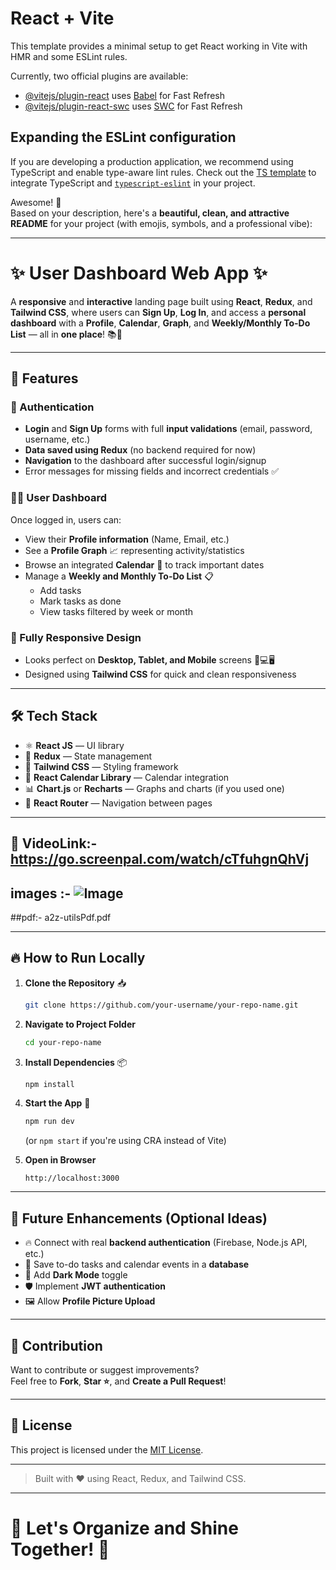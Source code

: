 # React + Vite

This template provides a minimal setup to get React working in Vite with HMR and some ESLint rules.

Currently, two official plugins are available:

- [@vitejs/plugin-react](https://github.com/vitejs/vite-plugin-react/blob/main/packages/plugin-react/README.md) uses [Babel](https://babeljs.io/) for Fast Refresh
- [@vitejs/plugin-react-swc](https://github.com/vitejs/vite-plugin-react-swc) uses [SWC](https://swc.rs/) for Fast Refresh

## Expanding the ESLint configuration

If you are developing a production application, we recommend using TypeScript and enable type-aware lint rules. Check out the [TS template](https://github.com/vitejs/vite/tree/main/packages/create-vite/template-react-ts) to integrate TypeScript and [`typescript-eslint`](https://typescript-eslint.io) in your project.


Awesome! 🚀  
Based on your description, here's a **beautiful, clean, and attractive README** for your project (with emojis, symbols, and a professional vibe):

---

# ✨ User Dashboard Web App ✨

A **responsive** and **interactive** landing page built using **React**, **Redux**, and **Tailwind CSS**, where users can **Sign Up**, **Log In**, and access a **personal dashboard** with a **Profile**, **Calendar**, **Graph**, and **Weekly/Monthly To-Do List** — all in **one place**! 📚🧩

---

## 🚀 Features

### 🔐 Authentication
- **Login** and **Sign Up** forms with full **input validations** (email, password, username, etc.)
- **Data saved using Redux** (no backend required for now)
- **Navigation** to the dashboard after successful login/signup
- Error messages for missing fields and incorrect credentials ✅

### 🧑‍💼 User Dashboard
Once logged in, users can:
- View their **Profile information** (Name, Email, etc.)
- See a **Profile Graph** 📈 representing activity/statistics
- Browse an integrated **Calendar** 📅 to track important dates
- Manage a **Weekly and Monthly To-Do List** 📋
  - Add tasks
  - Mark tasks as done
  - View tasks filtered by week or month

### 📱 Fully Responsive Design
- Looks perfect on **Desktop, Tablet, and Mobile** screens 📱💻🖥️
- Designed using **Tailwind CSS** for quick and clean responsiveness

---

## 🛠️ Tech Stack

- ⚛️ **React JS** — UI library
- 🛒 **Redux** — State management
- 🎨 **Tailwind CSS** — Styling framework
- 📅 **React Calendar Library** — Calendar integration
- 📊 **Chart.js** or **Recharts** — Graphs and charts (if you used one)
- 🚀 **React Router** — Navigation between pages

---

## 📸 VideoLink:-  https://go.screenpal.com/watch/cTfuhgnQhVj
## images :- ![Image](https://github.com/user-attachments/assets/8bd5f3a4-3ebb-4154-8041-876116fbac3a)
##pdf:- a2z-utilsPdf.pdf




---

## 🔥 How to Run Locally

1. **Clone the Repository** 📥
   ```bash
   git clone https://github.com/your-username/your-repo-name.git
   ```
2. **Navigate to Project Folder**
   ```bash
   cd your-repo-name
   ```

3. **Install Dependencies** 📦
   ```bash
   npm install
   ```

4. **Start the App** 🚀
   ```bash
   npm run dev
   ```
   (or `npm start` if you're using CRA instead of Vite)

5. **Open in Browser**
   ```
   http://localhost:3000
   ```

---

## 🎯 Future Enhancements (Optional Ideas)
- 🔥 Connect with real **backend authentication** (Firebase, Node.js API, etc.)
- 💾 Save to-do tasks and calendar events in a **database**
- 🌙 Add **Dark Mode** toggle
- 🛡️ Implement **JWT authentication**
- 🖼️ Allow **Profile Picture Upload**

---

## 🤝 Contribution

Want to contribute or suggest improvements?  
Feel free to **Fork**, **Star ⭐**, and **Create a Pull Request**!

---

## 📄 License
This project is licensed under the [MIT License](LICENSE).

---

> Built with ❤️ using React, Redux, and Tailwind CSS.

---

# 🚀 Let's Organize and Shine Together! 🚀


